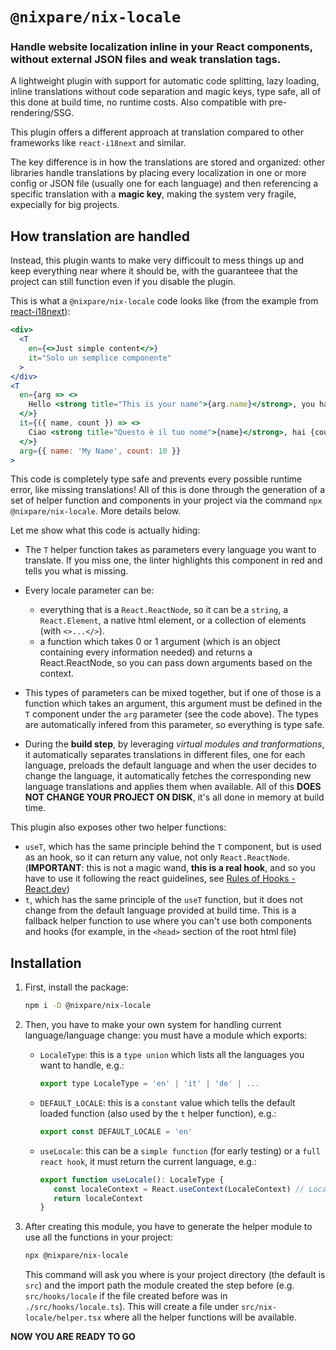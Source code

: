 # `@nixpare/nix-locale`
### Handle website localization inline in your React components, without external JSON files and weak translation tags.

A lightweight plugin with support for automatic code splitting, lazy loading, inline translations without code separation and magic keys, type safe, all of this done at build time, no runtime costs. Also compatible with pre-rendering/SSG.

This plugin offers a different approach at translation compared to other frameworks like `react-i18next` and similar.

The key difference is in how the translations are stored and organized: other libraries handle translations by placing every localization in one or more config or JSON file (usually one for each language) and then referencing a specific translation with a **magic key**, making the system very fragile, expecially for big projects.

## How translation are handled
Instead, this plugin wants to make very difficoult to mess things up and keep everything near where it should be, with the guaranteee that the project can still function even if you disable the plugin.

This is what a `@nixpare/nix-locale` code looks like (from the example from [react-i18next](https://www.npmjs.com/package/react-i18next)):
```jsx
<div>
  <T
    en={<>Just simple content</>}
    it="Solo un semplice componente"
  >
</div>
<T
  en={arg => <>
    Hello <strong title="This is your name">{arg.name}</strong>, you have {arg.count} unread messages. <Link to="/msgs">Go to messages</Link>.
  </>}
  it={({ name, count }) => <>
    Ciao <strong title="Questo è il tuo nome">{name}</strong>, hai {count} messaggi non letti. <Link to="/msgs">Vai ai messaggi</Link>.
  </>}
  arg={{ name: 'My Name', count: 10 }}
>
```
This code is completely type safe and prevents every possible runtime error, like missing translations! All of this is done through the generation of a set of helper function and components in your project via the command `npx @nixpare/nix-locale`. More details below.

Let me show what this code is actually hiding:
+ The `T` helper function takes as parameters every language you want to translate. If you miss one, the linter highlights this component in red and tells you what is missing.

+ Every locale parameter can be:
  + everything that is a `React.ReactNode`, so it can be a `string`, a `React.Element`, a native html element, or a collection of elements (with `<>...</>`).
  + a function which takes 0 or 1 argument (which is an object containing every information needed) and returns a React.ReactNode, so you can pass down arguments based on the context.
  
+ This types of parameters can be mixed together, but if one of those is a function which takes an argument, this argument must be defined in the `T` component under the `arg` parameter (see the code above). The types are automatically infered from this parameter, so everything is type safe.

+ During the **build step**, by leveraging *virtual modules and tranformations*, it automatically separates translations in different files, one for each language, preloads the default language and when the user decides to change the language, it automatically fetches the corresponding new language translations and applies them when available. All of this **DOES NOT CHANGE YOUR PROJECT ON DISK**, it's all done in memory at build time.

This plugin also exposes other two helper functions:
 + `useT`, which has the same principle behind the `T` component, but is used as an hook, so it can return any value, not only `React.ReactNode`. (**IMPORTANT**: this is not a magic wand, **this is a real hook**, and so you have to use it following the react guidelines, see [Rules of Hooks - React.dev](https://react.dev/reference/rules/rules-of-hooks))
 + `t`, which has the same principle of the `useT` function, but it does not change from the default language provided at build time. This is a fallback helper function to use where you can't use both components and hooks (for example, in the `<head>` section of the root html file)

## Installation
1) First, install the package:
   ```sh
   npm i -D @nixpare/nix-locale
   ```

2) Then, you have to make your own system for handling current language/language change: you must have a module which exports:
   + `LocaleType`: this is a `type union` which lists all the languages you want to handle, e.g.:
     ```js
     export type LocaleType = 'en' | 'it' | 'de' | ...
     ```
   
   + `DEFAULT_LOCALE`: this is a `constant` value which tells the default loaded function (also used by the `t` helper function), e.g.:
     ```js
     export const DEFAULT_LOCALE = 'en'
     ```
   
   + `useLocale`: this can be a `simple function` (for early testing) or a `full react hook`, it must return the current language, e.g.:
     ```js
     export function useLocale(): LocaleType {
        const localeContext = React.useContext(LocaleContext) // LocaleContext must be created and implemented by yourself
        return localeContext
     }
     ```
3) After creating this module, you have to generate the helper module to use all the functions in your project:
   ```sh
   npx @nixpare/nix-locale
   ```
   This command will ask you where is your project directory (the default is `src`) and the import path the module created the step before (e.g. `src/hooks/locale` if the file created before was in `./src/hooks/locale.ts`).
   This will create a file under `src/nix-locale/helper.tsx` where all the helper functions will be available.

**NOW YOU ARE READY TO GO**
